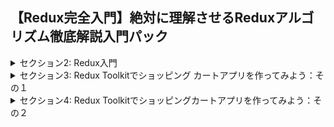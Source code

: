 ## 【Redux完全入門】絶対に理解させるReduxアルゴリズム徹底解説入門パック


<details>
<summary>セクション2: Redux入門</summary>

| NO | 内容 |
| ---- | ---- |
| 6. | 生のReduxで必要なものを書き出してみよう |
| 7. | Store・Action・Reducerを実際にコーディングして用意しよう |
| 8. | Dispatchで通知して新しい状態になったらログに出力してみよう |
| 9. | コードのリファクタリングとReducerを作ろう |
| 10. | 複数のReducerを組み合わせる操作を始めよう |
| 11. | Redux dev Toolsプラグインをインストールしよう |
| 12. | ProviderでグローバルにStoreを利用してみよう |
| 13. | useSelectorのHooksを使って状態にアクセスしよう |
| 14. | 状態更新のためのUIを作成しよう |
| 15. | Actionを作成してuseDispatchでStoreへ通知を出してみよう |
| 16. | payloadを追加して7ずつカウントアップさせよう |

</details>

<details>
<summary>セクション3: Redux Toolkitでショッピング カートアプリを作ってみよう：その１</summary>

| NO | 内容 |
| ---- | ---- |
| 17. | 完成品のデモ紹介 |
| 18. | ショッピングカートプロジェクト用に雛形を作成しよう |
| 19. | Redux ToolkitでStoreを作成してみよう|
| 20. | Sliceを理解して実装してみよう |
| 21. | reducerをstoreに渡して中身を確認してみよう |
| 22. | ナビゲーションバーを作成してみよう |
| 23. | useSelectorでstoreにアクセスして表示してみよう |
| 24. | HeroIconsを利用してカートアイコンを表示しよう |

</details>

<details>
<summary>セクション4: Redux Toolkitでショッピングカートアプリを作ってみよう：その２</summary>

| NO | 内容 |
| ---- | ---- |
| 25.| 商品情報をローカルで定義しておこう |
| 26.| 買い物かごの中身を出力するコンテナを作成しよう：その１ |
| 27.| 買い物かごの中身を出力するコンテナを作成しよう：その２ |
| 28.| Storeの中身から商品情報を取り出して出力してみよう |
| 29.| 全ての商品を削除するActionとReducerを作成しよう |
| 30.| DispatchでStoreに通知して商品を全て削除しよう |
| 31.| １つの商品を削除するReducerを作成しよう：その１ |
<!-- | 32.| １つの商品を削除するReducerを作成しよう：その２ |
| 33.| 購入する商品数を昇降させるReducerを作成しよう |
| 34.| 合計金額・商品数を管理するReducerを作成しよう |
| 35.| カート状態が変化する度に発火する仕組みを構築しよう | -->

</details>



